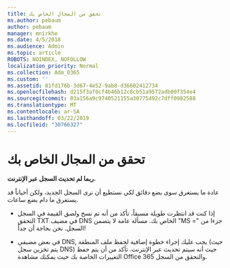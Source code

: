 ```yaml
---
title: تحقق من المجال الخاص بك
ms.author: pebaum
author: pebaum
manager: mnirkhe
ms.date: 4/5/2018
ms.audience: Admin
ms.topic: article
ROBOTS: NOINDEX, NOFOLLOW
localization_priority: Normal
ms.collection: Adm_O365
ms.custom: ''
ms.assetid: 81fd176b-3d67-4e52-9ab8-d36602412734
ms.openlocfilehash: d215f3af0cf4b46b12c8cb51a9572adb00f354e4
ms.sourcegitcommit: 03a156a9c9740521155a30775492c7dff0982588
ms.translationtype: MT
ms.contentlocale: ar-SA
ms.lasthandoff: 03/22/2019
ms.locfileid: "30766327"
---
```

# <a name="verify-your-domain"></a>تحقق من المجال الخاص بك

 **ربما لم تحديث السجل عبر الإنترنت.**
  
عادة ما يستغرق سوى بضع دقائق لكي نستطيع أن نرى السجل الجديد، ولكن أحياناً قد يستغرق ما دام بضع ساعات. 
  
- إذا كنت قد انتظرت طويلة مسبقاً، تأكد من أنه تم نسخ ولصق القيمة في السجل التحقق TXT في مضيف DNS الخاص بك. مسألة عامة لا يتضمن "MS =" جزءا من السجل. نحن بحاجة أن جداً!
    
- في بعض مضيفي DNS, يجب عليك إجراء خطوة إضافية لحفظ ملف المنطقة (حيث يتم تخزين سجل DNS) حيث أنه سيتم تحديث عبر الإنترنت. تأكد من أن يتم حفظ التغييرات الخاصة بك حيث يمكنك مشاهدة Office 365 والتحقق من السجل.
    

